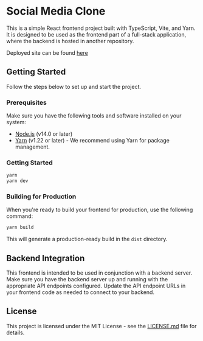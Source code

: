 # Social Media Clone

This is a simple React frontend project built with TypeScript, Vite, and Yarn. It is designed to be used as the frontend part of a full-stack application, where the backend is hosted in another repository.

Deployed site can be found [here](https://nag-media.netlify.app/)

## Getting Started

Follow the steps below to set up and start the project.

### Prerequisites

Make sure you have the following tools and software installed on your system:

- [Node.js](https://nodejs.org/) (v14.0 or later)
- [Yarn](https://yarnpkg.com/) (v1.22 or later) - We recommend using Yarn for package management.

### Getting Started

   ```bash
   yarn
   yarn dev
   ```

### Building for Production

When you're ready to build your frontend for production, use the following command:

```bash
yarn build
```

This will generate a production-ready build in the `dist` directory.

## Backend Integration

This frontend is intended to be used in conjunction with a backend server. Make sure you have the backend server up and running with the appropriate API endpoints configured. Update the API endpoint URLs in your frontend code as needed to connect to your backend.

## License

This project is licensed under the MIT License - see the [LICENSE.md](LICENSE.md) file for details.